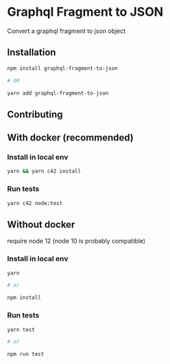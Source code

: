 # Graphql Fragment to JSON

Convert a graphql fragment to json object

## Installation

```bash
npm install graphql-fragment-to-json

# OR

yarn add graphql-fragment-to-json
```

## Contributing

## With docker (recommended)

### Install in local env

```bash
yarn && yarn c42 install
```

### Run tests

```bash
yarn c42 node:test
```

## Without docker

require node 12 (node 10 is probably compatible)

### Install in local env

```bash
yarn

# or

npm install
```

### Run tests

```bash
yarn test

# or

npm run test
```
